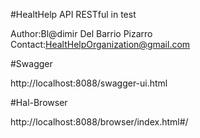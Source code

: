 #HealtHelp API RESTful in test

Author:Bl@dimir Del Barrio Pizarro
Contact:HealtHelpOrganization@gmail.com


#Swagger

http://localhost:8088/swagger-ui.html


#Hal-Browser

http://localhost:8088/browser/index.html#/


